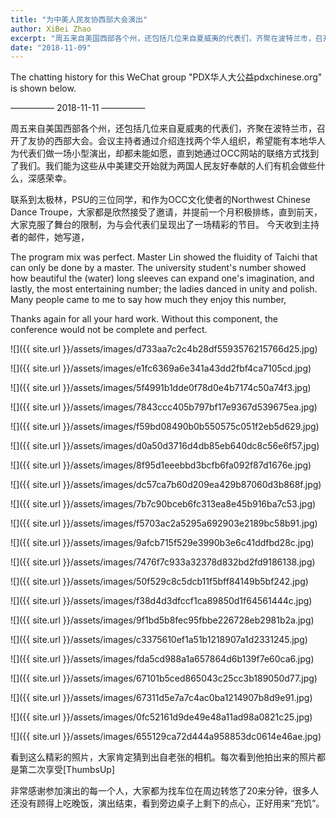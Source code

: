 ```yaml
---
title: "为中美人民友协西部大会演出"
author: XiBei Zhao
excerpt: "周五来自美国西部各个州，还包括几位来自夏威夷的代表们，齐聚在波特兰市，召开了友协的西部大会。会议主持者通过介绍连找两个华人组织，希望能有本地华人为代表们做一场小型演出，却都未能如愿，直到她通过OCC网站的联络方式找到了我们。我们能为这些从中美建交开始就为两国人民友好奉献的人们有机会做些什么，深感荣幸。"
date: "2018-11-09"
---
```


The chatting history for this WeChat group "PDX华人大公益pdxchinese.org" is shown below.

—————  2018-11-11  —————

周五来自美国西部各个州，还包括几位来自夏威夷的代表们，齐聚在波特兰市，召开了友协的西部大会。会议主持者通过介绍连找两个华人组织，希望能有本地华人为代表们做一场小型演出，却都未能如愿，直到她通过OCC网站的联络方式找到了我们。我们能为这些从中美建交开始就为两国人民友好奉献的人们有机会做些什么，深感荣幸。

联系到太极林，PSU的三位同学，和作为OCC文化使者的Northwest Chinese Dance Troupe，大家都是欣然接受了邀请，并提前一个月积极排练，直到前天，大家克服了舞台的限制，为与会代表们呈现出了一场精彩的节目。 今天收到主持者的邮件，她写道，

The program mix was perfect. Master Lin showed the fluidity of Taichi that can only be done by a master. The university student's number showed how beautiful the (water) long sleeves can expand one's imagination, and lastly, the most entertaining number; the ladies danced in unity and polish. Many people came to me to say how much they enjoy this number,

Thanks again for all your hard work. Without this component, the conference would not be complete and perfect.

![]({{ site.url }}/assets/images/d733aa7c2c4b28df5593576215766d25.jpg)

![]({{ site.url }}/assets/images/e1fc6369a6e341a43dd2fbf4ca7105cd.jpg)

![]({{ site.url }}/assets/images/5f4991b1dde0f78d0e4b7174c50a74f3.jpg)

![]({{ site.url }}/assets/images/7843ccc405b797bf17e9367d539675ea.jpg)

![]({{ site.url }}/assets/images/f59bd08490b0b550575c051f2eb5d629.jpg)

![]({{ site.url }}/assets/images/d0a50d3716d4db85eb640dc8c56e6f57.jpg)

![]({{ site.url }}/assets/images/8f95d1eeebbd3bcfb6fa092f87d1676e.jpg)

![]({{ site.url }}/assets/images/dc57ca7b60d209ea429b87060d3b868f.jpg)

![]({{ site.url }}/assets/images/7b7c90bceb6fc313ea8e45b916ba7c53.jpg)

![]({{ site.url }}/assets/images/f5703ac2a5295a692903e2189bc58b91.jpg)

![]({{ site.url }}/assets/images/9afcb715f529e3990b3e6c41ddfbd28c.jpg)

![]({{ site.url }}/assets/images/7476f7c933a32378d832bd2fd9186138.jpg)

![]({{ site.url }}/assets/images/50f529c8c5dcb11f5bff84149b5bf242.jpg)

![]({{ site.url }}/assets/images/f38d4d3dfccf1ca89850d1f64561444c.jpg)

![]({{ site.url }}/assets/images/9f1bd5b8fec95fbbe226728eb2981b2a.jpg)

![]({{ site.url }}/assets/images/c3375610ef1a51b1218907a1d2331245.jpg)

![]({{ site.url }}/assets/images/fda5cd988a1a657864d6b139f7e60ca6.jpg)

![]({{ site.url }}/assets/images/67101b5ced865043c25cc3b189050d77.jpg)

![]({{ site.url }}/assets/images/67311d5e7a7c4ac0ba1214907b8d9e91.jpg)

![]({{ site.url }}/assets/images/0fc52161d9de49e48a11ad98a0821c25.jpg)

![]({{ site.url }}/assets/images/655129ca72d444a958853dc0614e46ae.jpg)

看到这么精彩的照片，大家肯定猜到出自老张的相机。每次看到他拍出来的照片都是第二次享受[ThumbsUp]

非常感谢参加演出的每一个人，大家都为找车位在周边转悠了20来分钟，很多人还没有顾得上吃晚饭，演出结束，看到旁边桌子上剩下的点心，正好用来“充饥”。

